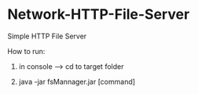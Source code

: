 # Network-HTTP-File-Server
Simple HTTP File Server

How to run:

1. in console --> cd to target folder 

2. java -jar fsMannager.jar [command]
